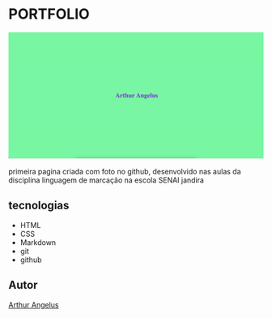 # PORTFOLIO

![](./preview.png)

primeira pagina criada com foto no github, desenvolvido nas aulas da disciplina linguagem de marcação na escola SENAI jandira

## tecnologias
* HTML
* CSS
* Markdown
* git
* github

## Autor
[Arthur Angelus](https://github.com/Arthur-Angelus)
